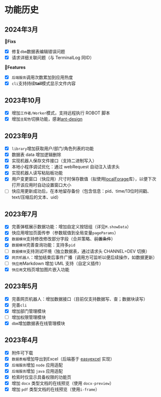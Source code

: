 # 功能历史

## 2024年3月

**🐛Fixs**
- [x] 修复`dbm`数据表编辑错误问题
- [x] 请求详细关联问题（与 TerminalLog 同ID）

**🌟Features**
- [x] `后端服务`调用次数累加到应用热度
- [x] `cli`支持持续**tail**模式显示文件内容

## 2023年10月

- [x] 增加`工作者/Worker`模式，支持远程执行 ROBOT 脚本
- [x] 增加`主配色`切换功能，感谢[ant-design](https://ant-design.antgroup.com/docs/spec/colors-cn)

## 2023年9月

- [x] `library`增加获取用户/部门/角色列表的功能
- [x] 数据表 data 增加逻辑删除
- [x] 实现机器人保存文件接口（支持二进制写入）
- [x] 本地小程序调试优化：通过 webRequest 自动注入请求头
- [x] 实现机器人读写粘贴板功能
- [x] 用户变更窗口（快应用）尺寸时保存数值（拟使用[localForage](https://github.com/localForage/localForage)库），以便下次打开该应用时自动设置窗口大小
- [ ] 快应用更新成功后，在本地留存备份（包含信息：pid、time/13位时间戳、text/压缩后的文本、uid）

## 2023年7月

- [x] 完善弹框展示数据功能：增加自定义按钮组（详见`M.showData`）
- [x] 快应用增加页面传参（参数赋值到全局变量`pageParams`）
- [x] `数据模块`支持修改修改部分字段（合并策略、~~前置条件~~）
- [x] `数据模块`完善查询功能：支持多`pid`
- [ ] `数据模块`支持测试环境（独立数据表，通过请求头 CHANNEL=DEV 切换）
- [x] `网页机器人`：增加结束后事件广播（调用方可监听以便后续操作，如数据更新）
- [ ] `快应用`Markdown 增加 UML 支持（自定义插件）
- [x] `快应用`文档页增加图片嵌入功能

## 2023年5月

- [x] 完善网页机器人：增加数据接口（目前仅支持数据写、查；数据块读写）
- [x] 完善`cli`
- [x] 增加部门管理模块
- [ ] 增加权限管理模块
- [x] `dbm`增加数据表在线管理模块

## 2023年4月

- [x] 附件可下载
- [x] `数据表格`增加导出到Excel（后端基于 [easyexcel](https://github.com/alibaba/easyexcel) 实现）
- [x] `后端服务`增加 `node` 应用适配
- [x] `后端服务`增加 `java` 应用适配
- [x] 检索时仅显示具备权限的功能页
- [x] 增加 `docx` 类型文档的在线预览（使用 `docx-preview`）
- [x] 增加 `pdf` 类型文档的在线预览（使用`i-frame`）
